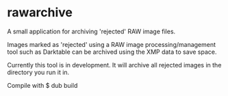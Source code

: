 # rawarchive
A small application for archiving 'rejected' RAW image files.

Images marked as 'rejected' using a RAW image processing/management tool
such as Darktable can be archived using the XMP data to save space.

Currently this tool is in development.
It will archive all rejected images in the directory you run it in.

Compile with
    $ dub build
